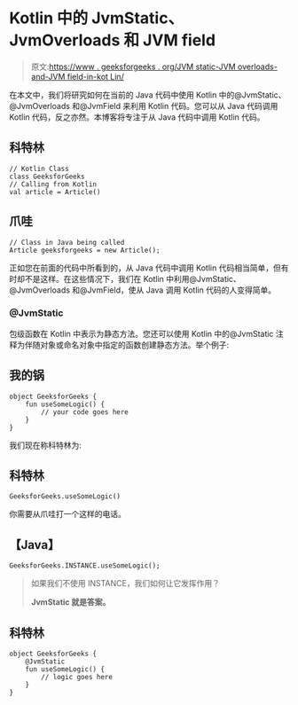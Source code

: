 # Kotlin 中的 JvmStatic、JvmOverloads 和 JVM field

> 原文:[https://www . geeksforgeeks . org/JVM static-JVM overloads-and-JVM field-in-kot Lin/](https://www.geeksforgeeks.org/jvmstatic-jvmoverloads-and-jvmfield-in-kotlin/)

在本文中，我们将研究如何在当前的 Java 代码中使用 Kotlin 中的@JvmStatic、@JvmOverloads 和@JvmField 来利用 Kotlin 代码。您可以从 Java 代码调用 Kotlin 代码，反之亦然。本博客将专注于从 Java 代码中调用 Kotlin 代码。

## 科特林

```
// Kotlin Class
class GeeksforGeeks
// Calling from Kotlin
val article = Article()
```

## 爪哇

```
// Class in Java being called
Article geeksforgeeks = new Article();
```

正如您在前面的代码中所看到的，从 Java 代码中调用 Kotlin 代码相当简单，但有时却不是这样。在这些情况下，我们在 Kotlin 中利用@JvmStatic、@JvmOverloads 和@JvmField，使从 Java 调用 Kotlin 代码的人变得简单。

### @JvmStatic

包级函数在 Kotlin 中表示为静态方法。您还可以使用 Kotlin 中的@JvmStatic 注释为伴随对象或命名对象中指定的函数创建静态方法。举个例子:

## 我的锅

```
object GeeksforGeeks {
    fun useSomeLogic() {
        // your code goes here
    }
}
```

我们现在称科特林为:

## 科特林

```
GeeksforGeeks.useSomeLogic()
```

你需要从爪哇打一个这样的电话。

## 【Java】

```
GeeksforGeeks.INSTANCE.useSomeLogic();
```

> 如果我们不使用 INSTANCE，我们如何让它发挥作用？
> 
> **JvmStatic 就是答案。**

## 科特林

```
object GeeksforGeeks {
    @JvmStatic
    fun useSomeLogic() {
        // logic goes here
    }
}
```